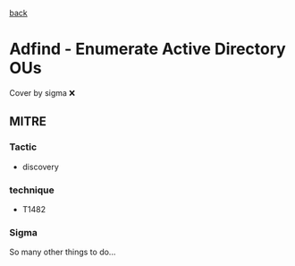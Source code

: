 [back](../index.md)
# Adfind - Enumerate Active Directory OUs
Cover by sigma :x: 

## MITRE
### Tactic
  - discovery

### technique
  - T1482

### Sigma

 So many other things to do...